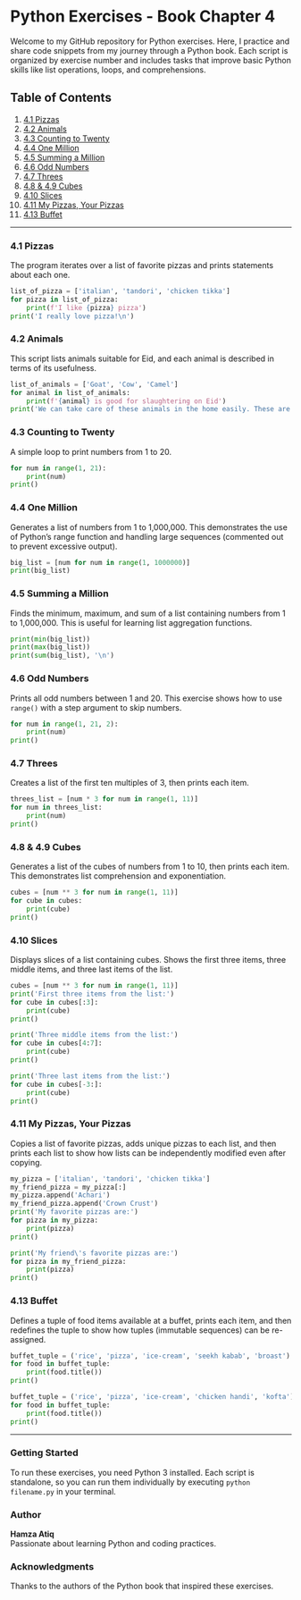 
# Python Exercises - Book Chapter 4

Welcome to my GitHub repository for Python exercises. Here, I practice and share code snippets from my journey through a Python book. Each script is organized by exercise number and includes tasks that improve basic Python skills like list operations, loops, and comprehensions.

## Table of Contents
1. [4.1 Pizzas](#41-pizzas)
2. [4.2 Animals](#42-animals)
3. [4.3 Counting to Twenty](#43-counting-to-twenty)
4. [4.4 One Million](#44-one-million)
5. [4.5 Summing a Million](#45-summing-a-million)
6. [4.6 Odd Numbers](#46-odd-numbers)
7. [4.7 Threes](#47-threes)
8. [4.8 & 4.9 Cubes](#48--49-cubes--cube-comprehension)
9. [4.10 Slices](#410-slices)
10. [4.11 My Pizzas, Your Pizzas](#411-my-pizzas-your-pizzas)
11. [4.13 Buffet](#413-buffet)

---

### 4.1 Pizzas
The program iterates over a list of favorite pizzas and prints statements about each one.

```python
list_of_pizza = ['italian', 'tandori', 'chicken tikka']
for pizza in list_of_pizza:
    print(f'I like {pizza} pizza')
print('I really love pizza!\n')
```

### 4.2 Animals
This script lists animals suitable for Eid, and each animal is described in terms of its usefulness.

```python
list_of_animals = ['Goat', 'Cow', 'Camel']
for animal in list_of_animals:
    print(f'{animal} is good for slaughtering on Eid')
print('We can take care of these animals in the home easily. These are not wild animals.\n')
```

### 4.3 Counting to Twenty
A simple loop to print numbers from 1 to 20.

```python
for num in range(1, 21):
    print(num)
print()
```

### 4.4 One Million
Generates a list of numbers from 1 to 1,000,000. This demonstrates the use of Python’s range function and handling large sequences (commented out to prevent excessive output).

```python
big_list = [num for num in range(1, 1000000)]
print(big_list)
```

### 4.5 Summing a Million
Finds the minimum, maximum, and sum of a list containing numbers from 1 to 1,000,000. This is useful for learning list aggregation functions.

```python
print(min(big_list))
print(max(big_list))
print(sum(big_list), '\n')
```

### 4.6 Odd Numbers
Prints all odd numbers between 1 and 20. This exercise shows how to use `range()` with a step argument to skip numbers.

```python
for num in range(1, 21, 2):
    print(num)
print()
```

### 4.7 Threes
Creates a list of the first ten multiples of 3, then prints each item.

```python
threes_list = [num * 3 for num in range(1, 11)]
for num in threes_list:
    print(num)
print()
```

### 4.8 & 4.9 Cubes
Generates a list of the cubes of numbers from 1 to 10, then prints each item. This demonstrates list comprehension and exponentiation.

```python
cubes = [num ** 3 for num in range(1, 11)]
for cube in cubes:
    print(cube)
print()
```

### 4.10 Slices
Displays slices of a list containing cubes. Shows the first three items, three middle items, and three last items of the list.

```python
cubes = [num ** 3 for num in range(1, 11)]
print('First three items from the list:')
for cube in cubes[:3]:
    print(cube)
print()

print('Three middle items from the list:')
for cube in cubes[4:7]:
    print(cube)
print()

print('Three last items from the list:')
for cube in cubes[-3:]:
    print(cube)
print()
```

### 4.11 My Pizzas, Your Pizzas
Copies a list of favorite pizzas, adds unique pizzas to each list, and then prints each list to show how lists can be independently modified even after copying.

```python
my_pizza = ['italian', 'tandori', 'chicken tikka']
my_friend_pizza = my_pizza[:]
my_pizza.append('Achari')
my_friend_pizza.append('Crown Crust')
print('My favorite pizzas are:')
for pizza in my_pizza:
    print(pizza)
print()

print('My friend\'s favorite pizzas are:')
for pizza in my_friend_pizza:
    print(pizza)
print()
```

### 4.13 Buffet
Defines a tuple of food items available at a buffet, prints each item, and then redefines the tuple to show how tuples (immutable sequences) can be re-assigned.

```python
buffet_tuple = ('rice', 'pizza', 'ice-cream', 'seekh kabab', 'broast')
for food in buffet_tuple:
    print(food.title())
print()

buffet_tuple = ('rice', 'pizza', 'ice-cream', 'chicken handi', 'kofta')
for food in buffet_tuple:
    print(food.title())
print()
```

---

### Getting Started
To run these exercises, you need Python 3 installed. Each script is standalone, so you can run them individually by executing `python filename.py` in your terminal.

### Author
**Hamza Atiq**  
Passionate about learning Python and coding practices.

### Acknowledgments
Thanks to the authors of the Python book that inspired these exercises.


